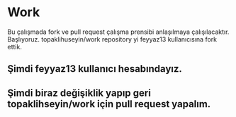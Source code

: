 # Work
Bu çalışmada fork ve pull request çalışma prensibi anlaşılmaya çalışılacaktır. Başlıyoruz. topaklihuseyin/work repository yi 
feyyaz13 kullanıcısına fork ettik. 
## Şimdi feyyaz13 kullanıcı hesabındayız.
## Şimdi biraz değişiklik yapıp geri topaklihseyin/work için pull request yapalım.
